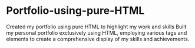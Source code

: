 # Portfolio-using-pure-HTML
Created my portfolio using pure HTML to highlight my work and skills
Built my personal portfolio exclusively using HTML, employing various tags and elements to create a comprehensive display of my skills and achievements.
